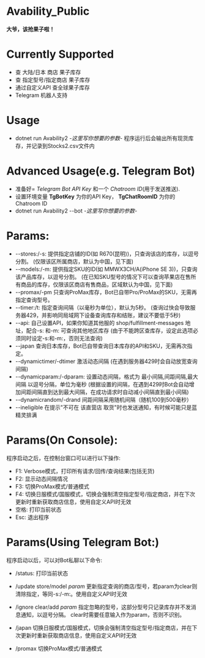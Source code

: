 # Avability_Public

**大爷，该抢果子啦！**

# Currently Supported

- 查 大陆/日本 商店 果子库存
- 查 指定型号/指定商店 果子库存
- 通过自定义API 查全球果子库存
- Telegram 机器人支持

# Usage

- dotnet run Avability2 *-这里写你想要的参数-*
程序运行后会输出所有现货库存，并记录到Stocks2.csv文件内

# Advanced Usage(e.g. Telegram Bot)

- 准备好= *Telegram Bot API Key* 和一个 *Chatroom ID*(用于发送推送).
- 设置环境变量 **TgBotKey** 为你的API Key， **TgChatRoomID** 为你的Chatroom ID
- dotnet run Avability2 --bot *-这里写你想要的参数-*

# Params:

- --stores:/-s: 
  提供指定店铺的ID(如 R670(昆明))，只查询该店的库存，以逗号分割。
  (仅限该区所属商店，默认为中国，见下面)
- --models:/-m: 
  提供指定SKU的ID(如 MMWX3CH/A(iPhone SE 3))，只查询该产品库存，以逗号分割。
  (在已知SKU型号的情况下可以查询苹果店在售所有商品的库存，仅限该区商店有售商品，区域默认为中国，见下面)
- --promax/-pm 
  只查询ProMax库存，Bot已自带Pro/ProMax的SKU，无需再指定查询型号。
- --timer:/t: 
  指定查询间隔（以毫秒为单位），默认为5秒。
  (查询过快会导致服务器429，并影响同局域网下设备查询库存和结账，建议不要低于5秒)
- --api: 
  自己设置API，如果你知道其他服的 shop/fulfillment-messages 地址，配合-s: 和-m: 可查询其他地区库存
  (由于不能跨区查库存，设定此选项必须同时设定-s:和-m:，否则无法查询)
- --japan 
  查询日本库存，Bot已自带查询日本库存的API和SKU，无需再次指定。
- --dynamictimer/-dtimer 
  激活动态间隔
  (在遇到服务器429时会自动放宽查询间隔)
- --dynamicparam:/-dparam: 
  设置动态间隔，格式为 最小间隔,间距间隔,最大间隔 以逗号分隔，单位为毫秒
  (根据设置的间隔，在遇到429时Bot会自动增加间距间隔直到达到最大间隔，在成功请求时自动减小间隔直到最小间隔)
- --dynamicrandom/-drand 
  间距间隔采用随机间隔（随机100到500毫秒）
- --ineligible 
  在提示"不可在 该直营店 取货"时也发送通知，有时候可能只是蓝精灵排满

# Params(On Console):
程序启动之后，在控制台窗口可以进行以下操作:
- F1: Verbose模式，打印所有请求/回传/查询结果(包括无货)
- F2: 显示动态间隔情况
- F3: 切换ProMax模式/普通模式
- F4: 切换日服模式/国服模式，切换会强制清空指定型号/指定商店，并在下次更新时重新获取商店信息，使用自定义API时无效
- 空格: 打印当前状态
- Esc: 退出程序

# Params(Using Telegram Bot:)
程序启动以后，可以对Bot私聊以下命令:

- /status: 
  打印当前状态

- /update store/model *param* 
  更新指定查询的商店/型号，若param为clear则清除指定，等同-s:/-m:。使用自定义API时无效

- /ignore clear/add *param* 
  指定忽略的型号，这部分型号只记录库存并不发消息通知，以逗号分隔。
  clear时需要任意输入作为param，否则不识别。

- /japan 
  切换日服模式/国服模式，切换会强制清空指定型号/指定商店，并在下次更新时重新获取商店信息，使用自定义API时无效

- /promax 
  切换ProMax模式/普通模式

